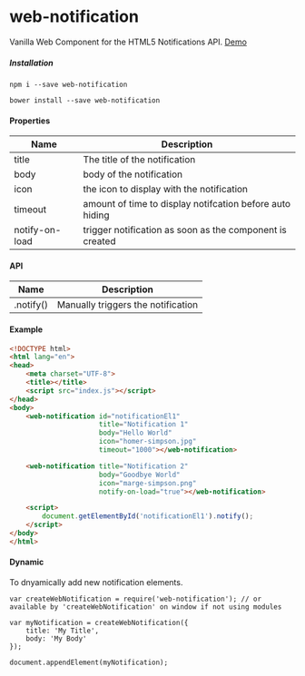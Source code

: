 # web-notification
Vanilla Web Component for the HTML5 Notifications API. [Demo](http://deebloo.github.io/web-notification/)

##### Installation
```
npm i --save web-notification

bower install --save web-notification
```

#### Properties

| Name           | Description |
| -------------- | ------------- |
| title          | The title of the notification  |
| body           | body of the notification  |
| icon           | the icon to display with the notification  |
| timeout        | amount of time to display notifcation before auto hiding  |
| notify-on-load | trigger notification as soon as the component is created | 

#### API

| Name      | Description |
| --------- | ------------- |
| .notify() | Manually triggers the notification  |

#### Example
```HTML
<!DOCTYPE html>
<html lang="en">
<head>
    <meta charset="UTF-8">
    <title></title>
    <script src="index.js"></script>
</head>
<body>
    <web-notification id="notificationEl1"
                      title="Notification 1"
                      body="Hello World"
                      icon="homer-simpson.jpg"
                      timeout="1000"></web-notification>

    <web-notification title="Notification 2"
                      body="Goodbye World"
                      icon="marge-simpson.png"
                      notify-on-load="true"></web-notification>

    <script>
        document.getElementById('notificationEl1').notify();
    </script>
</body>
</html>
```

#### Dynamic
To dnyamically add new notification elements.
```JS
var createWebNotification = require('web-notification'); // or available by 'createWebNotification' on window if not using modules

var myNotification = createWebNotification({
    title: 'My Title',
    body: 'My Body'
});

document.appendElement(myNotification);
```

